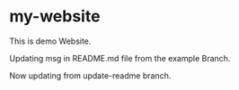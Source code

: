# my-website

This is demo Website.

Updating msg in README.md file from the example Branch.

Now updating from update-readme branch.
